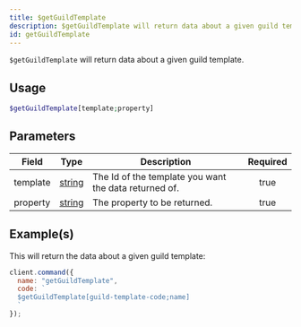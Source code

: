 ```yaml
---
title: $getGuildTemplate
description: $getGuildTemplate will return data about a given guild template.
id: getGuildTemplate
---
```


`$getGuildTemplate` will return data about a given guild template.

## Usage

```php
$getGuildTemplate[template;property]
```

## Parameters

| Field    | Type                                                                                              | Description                                           | Required |
| -------- | ------------------------------------------------------------------------------------------------- | ----------------------------------------------------- | :------: |
| template | [string](https://developer.mozilla.org/en-US/docs/Web/JavaScript/Reference/Global_Objects/Number) | The Id of the template you want the data returned of. |   true   |
| property | [string](https://developer.mozilla.org/en-US/docs/Web/JavaScript/Reference/Global_Objects/Number) | The property to be returned.                          |   true   |

## Example(s)

This will return the data about a given guild template:

```javascript
client.command({
  name: "getGuildTemplate",
  code: `
  $getGuildTemplate[guild-template-code;name]
  `
});
```

